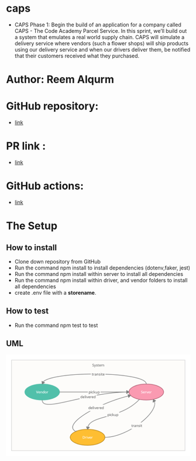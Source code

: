 # caps
* CAPS Phase 1: Begin the build of an application for a company called CAPS - The Code Academy Parcel Service. In this sprint, we’ll build out a system that emulates a real world supply chain. CAPS will simulate a delivery service where vendors (such a flower shops) will ship products using our delivery service and when our drivers deliver them, be notified that their customers received what they purchased.

# Author: Reem Alqurm
# GitHub repository:
* [link](https://github.com/reem-alqurm/caps)

# PR link : 
* [link](https://github.com/reem-alqurm/caps/pulls)

# GitHub actions:
* [link](https://github.com/reem-alqurm/caps/actions)

# The Setup
## How to install
* Clone down repository from GitHub
* Run the command npm install to install dependencies (dotenv,faker, jest)
* Run the command npm install within server to install all dependencies 
* Run the command npm install within driver, and vendor folders to install all dependencies
* create .env file with a **storename**.
## How to test
* Run the command npm test to test

## UML 

![image](uml.png)